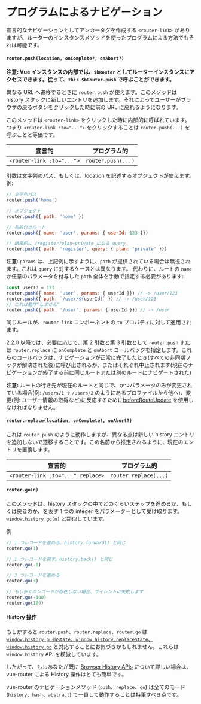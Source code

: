 # プログラムによるナビゲーション

宣言的なナビゲーションとしてアンカータグを作成する `<router-link>` がありますが、ルーターのインスタンスメソッドを使ったプログラムによる方法でもそれは可能です。

#### `router.push(location, onComplete?, onAbort?)`

**注意: Vue インスタンスの内部では、`$bRouter` としてルーターインスタンスにアクセスできます。従って、`this.$bRouter.push` で呼ぶことができます。**

異なる URL へ遷移するときに `router.push` が使えます。このメソッドは history スタックに新しいエントリを追加します。それによってユーザーがブラウザの戻るボタンをクリックした時に前の URL に戻れるようになります。


このメソッドは `<router-link>` をクリックした時に内部的に呼ばれています。つまり `<router-link :to="...">` をクリックすることは `router.push(...)` を呼ぶことと等価です。

| 宣言的 | プログラム的 |
|-------------|--------------|
| `<router-link :to="...">` | `router.push(...)` |

引数は文字列のパス、もしくは、location を記述するオブジェクトが使えます。例:

``` js
// 文字列パス
router.push('home')

// オブジェクト
router.push({ path: 'home' })

// 名前付きルート
router.push({ name: 'user', params: { userId: 123 }})

// 結果的に /register?plan=private になる query
router.push({ path: 'register', query: { plan: 'private' }})
```

**注意**: `params` は、上記例に示すように、`path` が提供されている場合は無視されます。これは `query` に対するケースとは異なります。
代わりに、ルートの `name` か任意のパラメータを付与した `path` 全体を手動で指定する必要があります:

```js
const userId = 123
router.push({ name: 'user', params: { userId }}) // -> /user/123
router.push({ path: `/user/${userId}` }) // -> /user/123
// これは動作"しません"
router.push({ path: '/user', params: { userId }}) // -> /user
```

同じルールが、`router-link` コンポーネントの `to` プロパティに対して適用されます。

2.2.0 以降では、必要に応じて、第 2 引数と第 3 引数として `router.push` または `router.replace` に `onComplete` と `onAbort` コールバックを指定します。これらのコールバックは、ナビゲーションが正常に完了したとき(すべての非同期フックが解決された後)に呼び出されるか、またはそれぞれ中止されます(現在のナビゲーションが終了する前に同じルートまたは別のルートにナビゲートされた)

**注意:** ルートの行き先が現在のルートと同じで、かつパラメータのみが変更されている場合(例: `/users/1` -> `/users/2` のようにあるプロファイルから他へ)、変更(例: ユーザー情報の取得など)に反応するために[beforeRouteUpdate](./dynamic-matching.html#パラメーター変更の検知) を使用しなければなりません。

#### `router.replace(location, onComplete?, onAbort?)`

これは `router.push` のように動作しますが、異なる点は新しい history エントリを追加しないで遷移することです。この名前から推定されるように、現在のエントリを置換します。

| 宣言的 | プログラム的 |
|-------------|--------------|
| `<router-link :to="..." replace>` | `router.replace(...)` |


#### `router.go(n)`

このメソッドは、history スタックの中でどのくらいステップを進めるか、もしくは戻るのか、を表す 1 つの integer をパラメーターとして受け取ります。`window.history.go(n)` と類似しています。

例

``` js
// 1 つレコードを進める。history.forward() と同じ
router.go(1)

// 1 つレコードを戻す。history.back() と同じ
router.go(-1)

// 3 つレコードを進める
router.go(3)

// もし多くのレコードが存在しない場合、サイレントに失敗します
router.go(-100)
router.go(100)
```

#### History 操作

もしかすると `router.push`、`router.replace`、`router.go` は [`window.history.pushState`、`window.history.replaceState`、`window.history.go`](https://developer.mozilla.org/en-US/docs/Web/API/History) と対応することにお気づきかもしれません。これらは `window.history` API を模倣しています。

したがって、もしあなたが既に [Browser History APIs](https://developer.mozilla.org/en-US/docs/Web/API/History_API) について詳しい場合は、vue-router による History 操作はとても簡単です。

vue-router のナビゲーションメソッド (`push`、`replace`、`go`) は全てのモード (`history`、`hash`、`abstract`) で一貫して動作することは特筆すべき点です。
